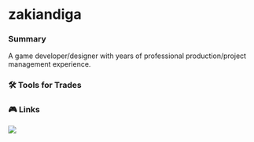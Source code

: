 # zakiandiga
 
### Summary
A game developer/designer with years of professional production/project management experience.

### :hammer_and_wrench: Tools for Trades

### :video_game: Links

<a href="https://theremy.itch.io/"><img src="https://static.itch.io/images/badge-color.svg"/></a>
